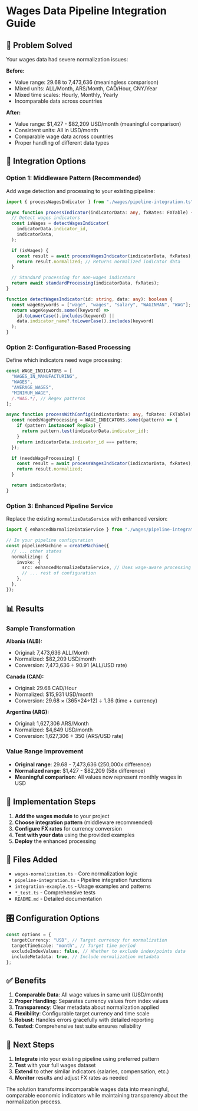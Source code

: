 # Wages Data Pipeline Integration Guide

## 🎯 Problem Solved

Your wages data had severe normalization issues:

**Before:**

- Value range: 29.68 to 7,473,636 (meaningless comparison)
- Mixed units: ALL/Month, ARS/Month, CAD/Hour, CNY/Year
- Mixed time scales: Hourly, Monthly, Yearly
- Incomparable data across countries

**After:**

- Value range: $1,427 - $82,209 USD/month (meaningful comparison)
- Consistent units: All in USD/month
- Comparable wage data across countries
- Proper handling of different data types

## 🚀 Integration Options

### Option 1: Middleware Pattern (Recommended)

Add wage detection and processing to your existing pipeline:

```typescript
import { processWagesIndicator } from "./wages/pipeline-integration.ts";

async function processIndicator(indicatorData: any, fxRates: FXTable) {
  // Detect wages indicators
  const isWages = detectWagesIndicator(
    indicatorData.indicator_id,
    indicatorData,
  );

  if (isWages) {
    const result = await processWagesIndicator(indicatorData, fxRates);
    return result.normalized; // Returns normalized indicator data
  }

  // Standard processing for non-wages indicators
  return await standardProcessing(indicatorData, fxRates);
}

function detectWagesIndicator(id: string, data: any): boolean {
  const wageKeywords = ["wage", "wages", "salary", "WAGINMAN", "WAG"];
  return wageKeywords.some((keyword) =>
    id.toLowerCase().includes(keyword) ||
    data.indicator_name?.toLowerCase().includes(keyword)
  );
}
```

### Option 2: Configuration-Based Processing

Define which indicators need wage processing:

```typescript
const WAGE_INDICATORS = [
  "WAGES_IN_MANUFACTURING",
  "WAGES",
  "AVERAGE_WAGES",
  "MINIMUM_WAGE",
  /.*WAG.*/, // Regex patterns
];

async function processWithConfig(indicatorData: any, fxRates: FXTable) {
  const needsWageProcessing = WAGE_INDICATORS.some((pattern) => {
    if (pattern instanceof RegExp) {
      return pattern.test(indicatorData.indicator_id);
    }
    return indicatorData.indicator_id === pattern;
  });

  if (needsWageProcessing) {
    const result = await processWagesIndicator(indicatorData, fxRates);
    return result.normalized;
  }

  return indicatorData;
}
```

### Option 3: Enhanced Pipeline Service

Replace the existing `normalizeDataService` with enhanced version:

```typescript
import { enhancedNormalizeDataService } from "./wages/pipeline-integration.ts";

// In your pipeline configuration
const pipelineMachine = createMachine({
  // ... other states
  normalizing: {
    invoke: {
      src: enhancedNormalizeDataService, // Uses wage-aware processing
      // ... rest of configuration
    },
  },
});
```

## 📊 Results

### Sample Transformation

**Albania (ALB):**

- Original: 7,473,636 ALL/Month
- Normalized: $82,209 USD/month
- Conversion: 7,473,636 ÷ 90.91 (ALL/USD rate)

**Canada (CAN):**

- Original: 29.68 CAD/Hour
- Normalized: $15,931 USD/month
- Conversion: 29.68 × (365×24÷12) ÷ 1.36 (time + currency)

**Argentina (ARG):**

- Original: 1,627,306 ARS/Month
- Normalized: $4,649 USD/month
- Conversion: 1,627,306 ÷ 350 (ARS/USD rate)

### Value Range Improvement

- **Original range**: 29.68 - 7,473,636 (250,000x difference)
- **Normalized range**: $1,427 - $82,209 (58x difference)
- **Meaningful comparison**: All values now represent monthly wages in USD

## 🔧 Implementation Steps

1. **Add the wages module** to your project
2. **Choose integration pattern** (middleware recommended)
3. **Configure FX rates** for currency conversion
4. **Test with your data** using the provided examples
5. **Deploy** the enhanced processing

## 📁 Files Added

- `wages-normalization.ts` - Core normalization logic
- `pipeline-integration.ts` - Pipeline integration functions
- `integration-example.ts` - Usage examples and patterns
- `*_test.ts` - Comprehensive tests
- `README.md` - Detailed documentation

## 🎛️ Configuration Options

```typescript
const options = {
  targetCurrency: "USD", // Target currency for normalization
  targetTimeScale: "month", // Target time period
  excludeIndexValues: false, // Whether to exclude index/points data
  includeMetadata: true, // Include normalization metadata
};
```

## ✅ Benefits

1. **Comparable Data**: All wage values in same unit (USD/month)
2. **Proper Handling**: Separates currency values from index values
3. **Transparency**: Clear metadata about normalization applied
4. **Flexibility**: Configurable target currency and time scale
5. **Robust**: Handles errors gracefully with detailed reporting
6. **Tested**: Comprehensive test suite ensures reliability

## 🚦 Next Steps

1. **Integrate** into your existing pipeline using preferred pattern
2. **Test** with your full wages dataset
3. **Extend** to other similar indicators (salaries, compensation, etc.)
4. **Monitor** results and adjust FX rates as needed

The solution transforms incomparable wages data into meaningful, comparable
economic indicators while maintaining transparency about the normalization
process.
